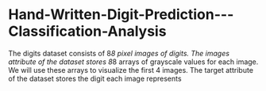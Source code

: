 # Hand-Written-Digit-Prediction---Classification-Analysis
The digits dataset consists of 8*8 pixel images of digits. The images attribute of the dataset stores 8*8 arrays of grayscale values for each image. We will use these arrays to visualize the first 4 images. The target attribute of the dataset stores the digit each image represents
